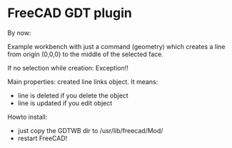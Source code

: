 # FreeCAD GDT plugin

By now:

Example workbench with just a command (geometry) which creates a line from origin (0,0,0) to the middle of the selected face.

If no selection while creation: Exception!!

Main properties: created line links object. It means:
  - line is deleted if you delete the object
  - line is updated if you edit object

Howto install:
 - just copy the GDTWB dir to /usr/lib/freecad/Mod/
 - restart FreeCAD!
